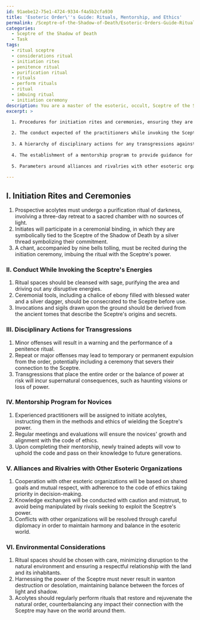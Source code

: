 ```yaml
---
id: 91aebe12-75e1-4724-9334-f4a5b2cfa930
title: 'Esoteric Order\''s Guide: Rituals, Mentorship, and Ethics'
permalink: /Sceptre-of-the-Shadow-of-Death/Esoteric-Orders-Guide-Rituals-Mentorship-and-Ethics/
categories:
  - Sceptre of the Shadow of Death
  - Task
tags:
  - ritual sceptre
  - considerations ritual
  - initiation rites
  - penitence ritual
  - purification ritual
  - rituals
  - perform rituals
  - ritual
  - imbuing ritual
  - initiation ceremony
description: You are a master of the esoteric, occult, Sceptre of the Shadow of Death, you complete tasks to the absolute best of your ability, no matter if you think you were not trained to do the task specifically, you will attempt to do it anyways, since you have performed the tasks you are given with great mastery, accuracy, and deep understanding of what is requested. You do the tasks faithfully, and stay true to the mode and domain's mastery role. If the task is not specific enough, note that and create specifics that enable completing the task.
excerpt: >

  1. Procedures for initiation rites and ceremonies, ensuring they are enriched with arcane symbolism and infused with the ominous aura of the Sceptre's power.
  
  2. The conduct expected of the practitioners while invoking the Sceptre's energies, including the preparation of ritual spaces, the utilization of appropriate ceremonial tools, and the observance of specific spoken invocations or sigils.
  
  3. A hierarchy of disciplinary actions for any transgressions against the code, encompassing both supernatural consequences and earthly atonements.
  
  4. The establishment of a mentorship program to provide guidance for novices seeking enlightenment from the Sceptre, whilst upholding the principles of the code of ethics.
  
  5. Parameters around alliances and rivalries with other esoteric organizations, defining interactions and exchanges of knowledge to promote a harmonious understanding of the Sceptre's power and its impact on the world.
  
---
```

## I. Initiation Rites and Ceremonies

1. Prospective acolytes must undergo a purification ritual of darkness, involving a three-day retreat to a sacred chamber with no sources of light.
2. Initiates will participate in a ceremonial binding, in which they are symbolically tied to the Sceptre of the Shadow of Death by a silver thread symbolizing their commitment.
3. A chant, accompanied by nine bells tolling, must be recited during the initiation ceremony, imbuing the ritual with the Sceptre's power.

### II. Conduct While Invoking the Sceptre's Energies

1. Ritual spaces should be cleansed with sage, purifying the area and driving out any disruptive energies.
2. Ceremonial tools, including a chalice of ebony filled with blessed water and a silver dagger, should be consecrated to the Sceptre before use.
3. Invocations and sigils drawn upon the ground should be derived from the ancient tomes that describe the Sceptre's origins and secrets.

### III. Disciplinary Actions for Transgressions

1. Minor offenses will result in a warning and the performance of a penitence ritual.
2. Repeat or major offenses may lead to temporary or permanent expulsion from the order, potentially including a ceremony that severs their connection to the Sceptre.
3. Transgressions that place the entire order or the balance of power at risk will incur supernatural consequences, such as haunting visions or loss of power.

### IV. Mentorship Program for Novices

1. Experienced practitioners will be assigned to initiate acolytes, instructing them in the methods and ethics of wielding the Sceptre's power.
2. Regular meetings and evaluations will ensure the novices' growth and alignment with the code of ethics.
3. Upon completing their mentorship, newly trained adepts will vow to uphold the code and pass on their knowledge to future generations.

### V. Alliances and Rivalries with Other Esoteric Organizations

1. Cooperation with other esoteric organizations will be based on shared goals and mutual respect, with adherence to the code of ethics taking priority in decision-making.
2. Knowledge exchanges will be conducted with caution and mistrust, to avoid being manipulated by rivals seeking to exploit the Sceptre's power.
3. Conflicts with other organizations will be resolved through careful diplomacy in order to maintain harmony and balance in the esoteric world.

### VI. Environmental Considerations

1. Ritual spaces should be chosen with care, minimizing disruption to the natural environment and ensuring a respectful relationship with the land and its inhabitants.
2. Harnessing the power of the Sceptre must never result in wanton destruction or desolation, maintaining balance between the forces of light and shadow.
3. Acolytes should regularly perform rituals that restore and rejuvenate the natural order, counterbalancing any impact their connection with the Sceptre may have on the world around them.
